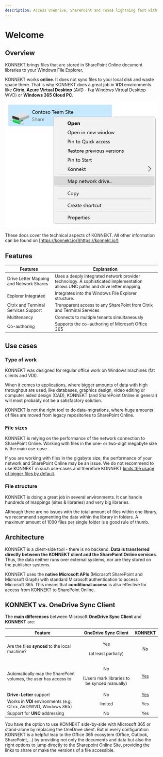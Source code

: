 ```yaml
---
description: Access OneDrive, SharePoint and Teams lightning fast with Windows Explorer
---
```


# Welcome

## Overview

KONNEKT brings files that are stored in SharePoint Online document libraries to your Windows File Explorer.&#x20;

KONNEKT works **online**. It does not sync files to your local disk and waste space there. That is why KONNEKT does a great job in **VDI** environments like **Citrix, Azure Virtual Desktop** (AVD - fka Windows Virtual Desktop WVD) or **Windows 365 Cloud PC**.

![](.gitbook/assets/konnekt-explorer-menu.webp)

These docs cover the technical aspects of KONNEKT. All other information can be found on [https://konnekt.io/](https://konnekt.io/)

## Features

| Features                                | Explanation                                                                                                                     |
| --------------------------------------- | ------------------------------------------------------------------------------------------------------------------------------- |
| Drive Letter Mapping and Network Shares | Uses a deeply integrated network provider technology. A sophisticated implementation allows UNC paths and drive letter mapping. |
| Explorer Integrated                     | Integrates into the Windows File Explorer structure.                                                                            |
| Citrix and Terminal Services Support    | Transparent access to any SharePoint from Citrix and Terminal Services                                                          |
| Multitenancy                            | Connects to multiple tenants simultaneously                                                                                     |
| Co-authoring                            | Supports the co-authoring of Microsoft Office 365                                                                               |

## Use cases

### Type of work

KONNEKT was designed for regular office work on Windows machines (fat clients and VDI).

When it comes to applications, where bigger amounts of data with high throughput are used, like databases, graphics design, video editing or computer aided design (CAD), KONNEKT (and SharePoint Online in general) will most probably not be a satisfactory solution.

KONNEKT is not the right tool to do data-migrations, where huge amounts of files are moved from legacy repositories to SharePoint Online.

### File sizes

KONNEKT is relying on the performance of the network connection to SharePoint Online. Working with files in the one- or two-digit megabyte size is the main use-case.&#x20;

If you are working with files in the gigabyte size, the performance of your network and SharePoint Online may be an issue. We do not recommend to use KONNEKT in such use-cases and therefore KONNEKT [limits the usage of bigger files by default](configuration/other/open-file-size-limitations.md).

### File structure

KONNEKT is doing a great job in several environments. It can handle hundreds of mappings (sites & libraries) and very big libraries.&#x20;

Although there are no issues with the total amount of files within one library, we recommend segmenting the data within the library in folders. A maximum amount of 1000 files per single folder is a good rule of thumb.

## Architecture

KONNEKT is a client-side tool - there is no backend. **Data is transferred directly between the KONNEKT client and the SharePoint Online services**. Thus, the data neither runs over external systems, nor are they stored on the publisher systems.&#x20;

KONNEKT uses the **native Microsoft APIs** (Microsoft SharePoint and Microsoft Graph) with standard Microsoft authentication to access Microsoft 365. This means that **conditional access** is also effective for access from KONNEKT to SharePoint Online.

## KONNEKT vs. OneDrive Sync Client

The **main differences** between Microsoft **OneDrive Sync Client** and **KONNEKT** are:

| Feature                                                            |                     OneDrive Sync Client                     |                        KONNEKT                        |
| ------------------------------------------------------------------ | :----------------------------------------------------------: | :---------------------------------------------------: |
| Are the files **synced** to the local machine?                     |             <p>Yes</p><p>(at least partially)</p>            |                           No                          |
| Automatically map the SharePoint volumes, the user has access to   | <p>No</p><p>(Users mark libraries to be synced manually)</p> |     [Yes](configuration/mappings/auto-mapping.md)     |
| **Drive-Letter** support                                           |                              No                              | [Yes](configuration/mappings/assign-drive-letters.md) |
| Works in **VDI** environments (e.g. Citrix,  AVD/WVD, Windows 365) |                            limited                           |                          Yes                          |
| Support for **UNC** addressing                                     |                              No                              |                          Yes                          |

You have the option to use KONNEKT side-by-side with Microsoft 365 or stand-alone by replacing the OneDrive client. But in every configuration KONNEKT is a helpful leap to the Office 365 ecosytem (Office, Outlook, SharePoint,...) by providing not only the documents and data but also the right options to jump directly to the Sharepoint Online Site, providing the links to share or make the versions of a file accessible.
